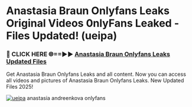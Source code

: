 # Anastasia Braun Onlyfans Leaks Original Videos 0nlyFans Leaked - Files Updated! (ueipa)

<h3>🔴 CLICK HERE 🌐==►► <a href="https://tinyurl.com/x26r9saj" rel="nofollow">Anastasia Braun Onlyfans Leaks Updated Files</a></h3>

Get Anastasia Braun Onlyfans Leaks and all content. Now you can access all videos and pictures of Anastasia Braun Onlyfans Leaks. New Updated Files 2025!

[![ueipa](https://i.imgur.com/LkgZPqh.gif)](https://tinyurl.com/x26r9saj)
anastasia andreenkova onlyfans